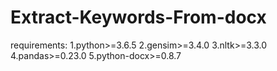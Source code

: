 # Extract-Keywords-From-docx
requirements:
1.python>=3.6.5
2.gensim>=3.4.0
3.nltk>=3.3.0
4.pandas>=0.23.0
5.python-docx>=0.8.7

